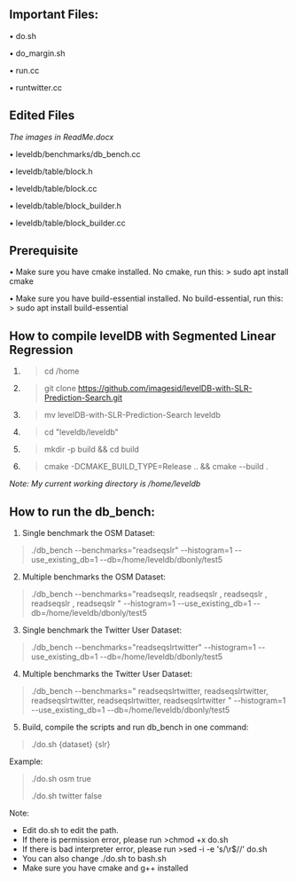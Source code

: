 ## Important Files:


•	do.sh

•	do_margin.sh

•	run.cc

•	runtwitter.cc


## Edited Files 
*The images in ReadMe.docx*

•	leveldb/benchmarks/db_bench.cc

•	leveldb/table/block.h

•	leveldb/table/block.cc 

•	leveldb/table/block_builder.h

•	leveldb/table/block_builder.cc

## Prerequisite
• Make sure you have cmake installed. No cmake, run this: > sudo apt install cmake

• Make sure you have build-essential installed. No build-essential, run this: > sudo apt install build-essential


## How to compile levelDB with Segmented Linear Regression
1. >cd /home
2. >git clone https://github.com/imagesid/levelDB-with-SLR-Prediction-Search.git
3. >mv levelDB-with-SLR-Prediction-Search leveldb
4. >cd "leveldb/leveldb"
5. >mkdir -p build && cd build
5. >cmake -DCMAKE_BUILD_TYPE=Release .. && cmake --build .

*Note: My current working directory is /home/leveldb* 

## How to run the db_bench:

1.	Single benchmark the OSM Dataset:

>./db_bench --benchmarks="readseqslr" --histogram=1  --use_existing_db=1 --db=/home/leveldb/dbonly/test5
2.	Multiple benchmarks the OSM Dataset:

>./db_bench --benchmarks="readseqslr, readseqslr , readseqslr , readseqslr , readseqslr " --histogram=1  --use_existing_db=1 --db=/home/leveldb/dbonly/test5
3.	Single benchmark the Twitter User Dataset:

>./db_bench --benchmarks="readseqslrtwitter" --histogram=1  --use_existing_db=1 --db=/home/leveldb/dbonly/test5
4.	Multiple benchmarks the Twitter User Dataset:

>./db_bench --benchmarks=" readseqslrtwitter, readseqslrtwitter, readseqslrtwitter, readseqslrtwitter, readseqslrtwitter " --histogram=1  --use_existing_db=1 --db=/home/leveldb/dbonly/test5
5.	Build, compile the scripts and run db_bench in one command:

>./do.sh {dataset} {slr}

Example:

>./do.sh osm true
>
>./do.sh twitter false

Note:
- Edit do.sh to edit the path.
- If there is permission error, please run >chmod +x do.sh
- If there is bad interpreter error, please run >sed -i -e 's/\r$//' do.sh
- You can also change ./do.sh to bash.sh
- Make sure you have cmake and g++ installed


